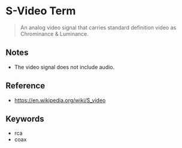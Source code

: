 # S-Video Term
> An analog video signal that carries standard definition video as Chrominance
  & Luminance.

## Notes
* The video signal does not include audio.

## Reference
* https://en.wikipedia.org/wiki/S_video

## Keywords
* rca
* coax

